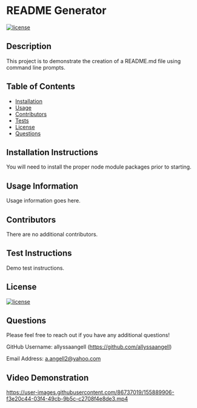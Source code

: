 # README Generator

  [![license](https://img.shields.io/badge/License-MIT-blue.svg)](https://opensource.org/licenses/MIT)

## Description
This project is to demonstrate the creation of a README.md file using command line prompts.


 ## Table of Contents

 * [Installation](#Installation)
 * [Usage](#Usage)
 * [Contributors](#Contributors)
 * [Tests](#Tests)
 * [License](#License)
 * [Questions](#Questions)


 ## Installation Instructions
 You will need to install the proper node module packages prior to starting.

 ## Usage Information
 Usage information goes here.

 ## Contributors
 There are no additional contributors.

 ## Test Instructions
 Demo test instructions.

 ## License
 [![license](https://img.shields.io/badge/License-MIT-blue.svg)](https://opensource.org/licenses/MIT)

 ## Questions
 Please feel free to reach out if you have any additional questions!

 GitHub Username: allyssaangell (https://github.com/allyssaangell)

 Email Address: a.angell2@yahoo.com

 ## Video Demonstration
https://user-images.githubusercontent.com/86737019/155889906-f3e20c44-03f4-49cb-9b5c-c2708f4e8de3.mp4
